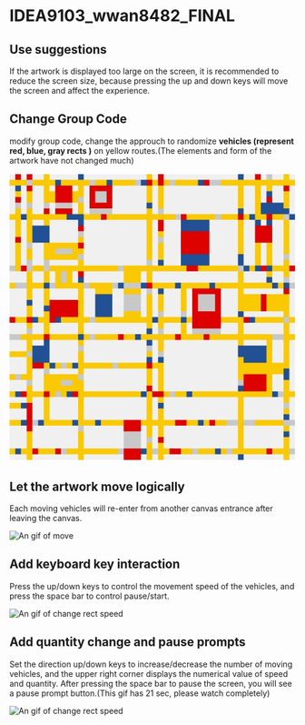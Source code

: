 # IDEA9103_wwan8482_FINAL

## Use suggestions
If the artwork is displayed too large on the screen, it is recommended to reduce the screen size, because pressing the up and down keys will move the screen and affect the experience.

## Change Group Code
modify group code, change the approuch to randomize **vehicles (represent red, blue, gray rects )** on yellow routes.(The elements and form of the artwork have not changed much)

![An image of change](assets/change.png)

## Let the artwork move logically
Each moving vehicles will re-enter from another canvas entrance after leaving the canvas.

![An gif of move](assets/move.gif)

## Add keyboard key interaction
Press the up/down keys to control the movement speed of the vehicles, and press the space bar to control pause/start.

![An gif of change rect speed](assets/Rectspeed.gif)


## Add quantity change and pause prompts
Set the direction up/down keys to increase/decrease the number of moving vehicles, and the upper right corner displays the numerical value of speed and quantity. After pressing the space bar to pause the screen, you will see a pause prompt button.(This gif has 21 sec, please watch completely) 

![An gif of change rect speed](assets/Final.gif)